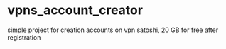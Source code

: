 # vpns_account_creator
simple project for creation accounts on vpn satoshi, 20 GB for free after registration
